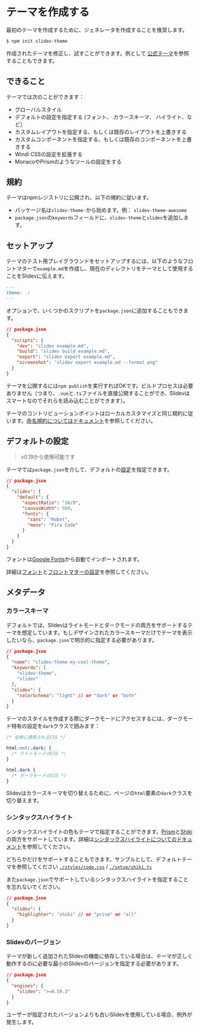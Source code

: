 # テーマを作成する

最初のテーマを作成するために、ジェネレータを作成することを推奨します。

```bash
$ npm init slidev-theme
```

作成されたテーマを修正し、試すことができます。例として [公式テーマ](/themes/gallery)を参照することもできます。

## できること

テーマでは次のことができます：

- グローバルスタイル
- デフォルトの設定を指定する (フォント、 カラースキーマ、 ハイライト、など）
- カスタムレイアウトを指定する、もしくは既存のレイアウトを上書きする
- カスタムコンポーネントを指定する、もしくは既存のコンポーネントを上書きする
- Windi CSSの設定を拡張する
- MonacoやPrismのようなツールの設定をする

## 規約

テーマはnpmレジストリに公開され、以下の規約に従います。

- パッケージ名は`slidev-theme-`から始めます。例： `slidev-theme-awesome`
- `package.json`の`keywords`フィールドに、`slidev-theme`と`slidev`を追加します。

## セットアップ

テーマのテスト用プレイグラウンドをセットアップするには、以下のようなフロントマターで`example.md`を作成し、現在のディレクトリをテーマとして使用することをSlidevに伝えます。

```md
---
theme: ./
---
```

オプションで、いくつかのスクリプトを`package.json`に追加することもできます。

```json
// package.json
{
  "scripts": {
    "dev": "slidev example.md",
    "build": "slidev build example.md",
    "export": "slidev export example.md",
    "screenshot": "slidev export example.md --format png"
  }
}
```

テーマを公開するには`npm publish`を実行すればOKです。ビルドプロセスは必要ありません（つまり、`.vue`と`.ts`ファイルを直接公開することができ、Slidevはスマートなのでそれらを読み込むことができます）。

テーマのコントリビューションポイントはローカルカスタマイズと同じ規約に従います。[命名規約についてはドキュメント](/custom/)を参照してください。

## デフォルトの設定

> v0.19から使用可能です

テーマでは`package.json`を介して、デフォルトの[設定](/custom/#フロントマターの設定)を指定できます。

```json
// package.json
{
  "slidev": {
    "default": {
      "aspectRatio": "16/9",
      "canvasWidth": 980,
      "fonts": {
        "sans": "Robot",
        "mono": "Fira Code"
      }
    }
  }
}
```

フォントは[Google Fonts](https://fonts.google.com/)から自動でインポートされます。

詳細は[フォント](/custom/fonts)と[フロントマターの設定](/custom/#フロントマターの設定)を参照してください。

## メタデータ

### カラースキーマ

デフォルトでは、Slidevはライトモードとダークモードの両方をサポートするテーマを想定しています。もしデザインされたカラースキーマだけでテーマを表示したいなら、`package.json`で明示的に指定する必要があります。

```json
// package.json
{
  "name": "slidev-theme-my-cool-theme",
  "keywords": [
    "slidev-theme",
    "slidev"
  ],
  "slidev": {
    "colorSchema": "light" // or "dark" or "both"
  }
}
```

テーマのスタイルを作成する際にダークモードにアクセスするには、ダークモード特有の設定を`dark`クラスで囲みます：

```css
/* 全体に適用されるCSS */

html:not(.dark) {
  /* ライトモードのCSS */
}

html.dark {
  /* ダークモードのCSS */
}
```

Slidevはカラースキーマを切り替えるために、ページの`html`要素の`dark`クラスを切り替えます。

### シンタックスハイライト

シンタックスハイライトの色もテーマで指定することができます。[Prism](https://prismjs.com/)と[Shiki](https://github.com/shikijs/shiki)の両方をサポートしています。詳細は[シンタックスハイライトについてのドキュメント](/custom/highlighters)を参照してください。

どちらかだけをサポートすることもできます。サンプルとして、デフォルトテーマを参照してください [`./styles/code.css`](https://github.com/slidevjs/slidev/blob/main/packages/create-theme/template/styles/code.css) / [`./setup/shiki.ts`](https://github.com/slidevjs/slidev/blob/main/packages/create-theme/template/setup/shiki.ts) 

また`package.json`でサポートしているシンタックスハイライトを指定することを忘れないでください。

```json
// package.json
{
  "slidev": {
    "highlighter": "shiki" // or "prism" or "all"
  }
}
```

### Slidevのバージョン

テーマが新しく追加されたSlidevの機能に依存している場合は、テーマが正しく動作するのに必要な最小のSlidevのバージョンを指定する必要があります。

```json
// package.json
{
  "engines": {
    "slidev": ">=0.19.3"
  }
}
```

ユーザーが指定されたバージョンよりも古いSlidevを使用している場合、例外が発生します。
